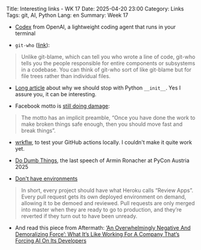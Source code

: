 Title: Interesting links - WK 17
Date: 2025-04-20 23:00
Category: Links
Tags: git, AI, Python
Lang: en
Summary: Week 17

* [Codex](https://github.com/openai/codex) from OpenAI, a lightweight coding agent that runs in your terminal

* `git-who` ([link](https://github.com/sinclairtarget/git-who)):

> Unlike git-blame, which can tell you who wrote a line of code, git-who tells you the people responsible for entire components or subsystems in a codebase. You can think of git-who sort of like git-blame but for file trees rather than individual files.

* [Long article](https://blog.glyph.im/2025/04/stop-writing-init-methods.html) about why we should stop with Python `__init__`. Yes I assure you, it can be interesting.

* Facebook motto is [still doing damage](https://blog.glyph.im/2023/12/safer-not-later.html):

> The motto has an implicit preamble, “Once you have done the work to make broken things safe enough, then you should move fast and break things”.

* [wrkflw](https://github.com/bahdotsh/wrkflw), to test your GitHub actions locally. I couldn't make it quite work yet.

* [Do Dumb Things](https://www.youtube.com/watch?v=ej5RsTtVvQE), the last speech of Armin Ronacher at PyCon Austria 2025

* [Don't have environments](https://alexgaynor.net/2016/jan/19/dont-have-environments/)

> In short, every project should have what Heroku calls “Review Apps”. Every pull request gets its own deployed environment on demand, allowing it to be demoed and reviewed. Pull requests are only merged into master when they are ready to go to production, and they’re reverted if they turn out to have been unready.

* And read this piece from Aftermath: [‘An Overwhelmingly Negative And Demoralizing Force’: What It’s Like Working For A Company That’s Forcing AI On Its Developers](https://aftermath.site/ai-video-game-development-art-vibe-coding-midjourney)

